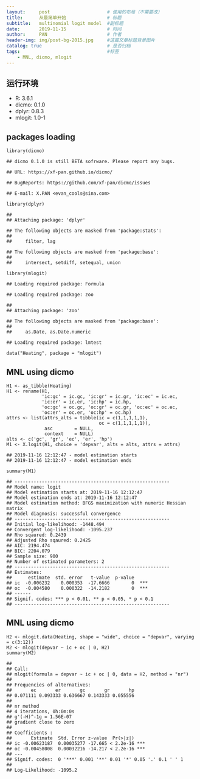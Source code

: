 ---layout:     post                     # 使用的布局（不需要改）title:      从最简单开始               # 标题 subtitle:   multinomial logit model  #副标题date:       2019-11-15               # 时间author:     PAN                      # 作者header-img: img/post-bg-2015.jpg     #这篇文章标题背景图片catalog: true                        # 是否归档tags:                                #标签    - MNL, dicmo, mlogit---运行环境---------   R: 3.6.1-   dicmo: 0.1.0-   dplyr: 0.8.3-   mlogit: 1.0-1packages loading----------------    library(dicmo)    ## dicmo 0.1.0 is still BETA sofrware. Please report any bugs.    ## URL: https://xf-pan.github.io/dicmo/    ## BugReports: https://github.com/xf-pan/dicmo/issues    ## E-mail: X.PAN <evan_cools@sina.com>    library(dplyr)    ##     ## Attaching package: 'dplyr'    ## The following objects are masked from 'package:stats':    ##     ##     filter, lag    ## The following objects are masked from 'package:base':    ##     ##     intersect, setdiff, setequal, union    library(mlogit)    ## Loading required package: Formula    ## Loading required package: zoo    ##     ## Attaching package: 'zoo'    ## The following objects are masked from 'package:base':    ##     ##     as.Date, as.Date.numeric    ## Loading required package: lmtest    data("Heating", package = "mlogit")MNL using dicmo---------------    H1 <- as_tibble(Heating)    H1 <- rename(H1,                 'ic:gc' = ic.gc, 'ic:gr' = ic.gr, 'ic:ec' = ic.ec,                 'ic:er' = ic.er, 'ic:hp' = ic.hp,                 'oc:gc' = oc.gc, 'oc:gr' = oc.gr, 'oc:ec' = oc.ec,                 'oc:er' = oc.er, 'oc:hp' = oc.hp)    attrs <- list(attrs_alts = tibble(ic = c(1,1,1,1,1),                                      oc = c(1,1,1,1,1)),                  asc        = NULL,                  context    = NULL)    alts <- c('gc', 'gr', 'ec', 'er', 'hp')    M1 <- X.logit(H1, choice = 'depvar', alts = alts, attrs = attrs)    ## 2019-11-16 12:12:47 - model estimation starts    ## 2019-11-16 12:12:47 - model estimation ends    summary(M1)    ## ---------------------------------------------------------     ## Model name: logit     ## Model estimation starts at: 2019-11-16 12:12:47     ## Model estimation ends at: 2019-11-16 12:12:47     ## Model estimation method: BFGS maximization with numeric Hessian matrix     ## Model diagnosis: successful convergence      ## ---------------------------------------------------------     ## Initial log-likelihood: -1448.494     ## Convergent log-likelihood: -1095.237     ## Rho sqaured: 0.2439     ## Adjusted Rho sqaured: 0.2425     ## AIC: 2194.474     ## BIC: 2204.079     ## Sample size: 900     ## Number of estimated parameters: 2     ## ---------------------------------------------------------     ## Estimates:     ##      estimate  std. error   t-value  p-value         ## ic  -0.006232    0.000353  -17.6666        0  ***    ## oc  -0.004580    0.000322  -14.2182        0  ***    ## ------     ## Signif. codes: *** p < 0.01, ** p < 0.05, * p < 0.1     ## ---------------------------------------------------------MNL using dicmo---------------    H2 <- mlogit.data(Heating, shape = "wide", choice = "depvar", varying = c(3:12))    M2 <- mlogit(depvar ~ ic + oc | 0, H2)    summary(M2)    ##     ## Call:    ## mlogit(formula = depvar ~ ic + oc | 0, data = H2, method = "nr")    ##     ## Frequencies of alternatives:    ##       ec       er       gc       gr       hp     ## 0.071111 0.093333 0.636667 0.143333 0.055556     ##     ## nr method    ## 4 iterations, 0h:0m:0s     ## g'(-H)^-1g = 1.56E-07     ## gradient close to zero     ##     ## Coefficients :    ##       Estimate  Std. Error z-value  Pr(>|z|)        ## ic -0.00623187  0.00035277 -17.665 < 2.2e-16 ***    ## oc -0.00458008  0.00032216 -14.217 < 2.2e-16 ***    ## ---    ## Signif. codes:  0 '***' 0.001 '**' 0.01 '*' 0.05 '.' 0.1 ' ' 1    ##     ## Log-Likelihood: -1095.2